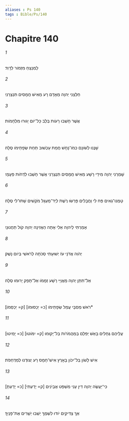 ```yaml
---
aliases : Ps 140
tags : Bible/Ps/140
---
```


# Chapitre 140

###### 1
לַמְנַצֵּחַ מִזְמֹור לְדָוִד׃
###### 2
חַלְּצֵנִי יְהוָה מֵאָדָם רָע מֵאִישׁ חֲמָסִים תִּנְצְרֵנִי׃
###### 3
אֲשֶׁר חָשְׁבוּ רָעֹות בְּלֵב כָּל־יֹום יָגוּרוּ מִלְחָמֹות׃
###### 4
שָׁנֲנוּ לְשֹׁונָם כְּמֹו־נָחָשׁ חֲמַת עַכְשׁוּב תַּחַת שְׂפָתֵימֹו סֶלָה׃
###### 5
שָׁמְרֵנִי יְהוָה מִידֵי רָשָׁע מֵאִישׁ חֲמָסִים תִּנְצְרֵנִי אֲשֶׁר חָשְׁבוּ לִדְחֹות פְּעָמָי׃
###### 6
טָמְנוּ־גֵאִים פַּח לִי וַחֲבָלִים פָּרְשׂוּ רֶשֶׁת לְיַד־מַעְגָּל מֹקְשִׁים שָׁתוּ־לִי סֶלָה׃
###### 7
אָמַרְתִּי לַיהוָה אֵלִי אָתָּה הַאֲזִינָה יְהוָה קֹול תַּחֲנוּנָי׃
###### 8
יְהֹוִה אֲדֹנָי עֹז יְשׁוּעָתִי סַכֹּתָה לְרֹאשִׁי בְּיֹום נָשֶׁק׃
###### 9
אַל־תִּתֵּן יְהוָה מַאֲוַיֵּי רָשָׁע זְמָמֹו אַל־תָּפֵק יָרוּמוּ סֶלָה׃
###### 10
רֹאשׁ מְסִבָּי עֲמַל שְׂפָתֵימֹו [כ= יְכַסּוּמֹו] [ק= יְכַסֵּמֹו]׃*
###### 11
[כ= יָמִיטוּ] [ק= יִמֹּוטוּ] עֲלֵיהֶם גֶּחָלִים בָּאֵשׁ יַפִּלֵם בְּמַהֲמֹרֹות בַּל־יָקוּמוּ׃
###### 12
אִישׁ לָשֹׁון בַּל־יִכֹּון בָּאָרֶץ אִישׁ־חָמָס רָע יְצוּדֶנּוּ לְמַדְחֵפֹת׃
###### 13
[כ= יָדַעְתָּ] [ק= יָדַעְתִּי] כִּי־יַעֲשֶׂה יְהוָה דִּין עָנִי מִשְׁפַּט אֶבְיֹנִים׃
###### 14
אַךְ צַדִּיקִים יֹודוּ לִשְׁמֶךָ יֵשְׁבוּ יְשָׁרִים אֶת־פָּנֶיךָ׃
